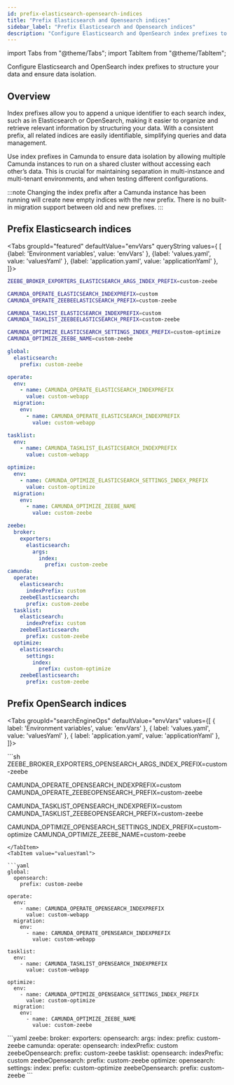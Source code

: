 ```yaml
---
id: prefix-elasticsearch-opensearch-indices
title: "Prefix Elasticsearch and Opensearch indices"
sidebar_label: "Prefix Elasticsearch and Opensearch indices"
description: "Configure Elasticsearch and OpenSearch index prefixes to structure your data and ensure data isolation."
---
```


import Tabs from "@theme/Tabs";
import TabItem from "@theme/TabItem";

Configure Elasticsearch and OpenSearch index prefixes to structure your data and ensure data isolation.

## Overview

Index prefixes allow you to append a unique identifier to each search index, such as in Elasticsearch or OpenSearch, making it easier to organize and retrieve relevant information by structuring your data. With a consistent prefix, all related indices are easily identifiable, simplifying queries and data management.

Use index prefixes in Camunda to ensure data isolation by allowing multiple Camunda instances to run on a shared cluster without accessing each other’s data. This is crucial for maintaining separation in multi-instance and multi-tenant environments, and when testing different configurations.

:::note
Changing the index prefix after a Camunda instance has been running will create new empty indices with the new prefix. There is no built-in migration support between old and new prefixes.
:::

## Prefix Elasticsearch indices

<Tabs groupId="featured" defaultValue="envVars" queryString values={
[
{label: 'Environment variables', value: 'envVars' },
{label: 'values.yaml', value: 'valuesYaml' },
{label: 'application.yaml', value: 'applicationYaml' },
]}>
<TabItem value="envVars">

```sh
ZEEBE_BROKER_EXPORTERS_ELASTICSEARCH_ARGS_INDEX_PREFIX=custom-zeebe

CAMUNDA_OPERATE_ELASTICSEARCH_INDEXPREFIX=custom
CAMUNDA_OPERATE_ZEEBEELASTICSEARCH_PREFIX=custom-zeebe

CAMUNDA_TASKLIST_ELASTICSEARCH_INDEXPREFIX=custom
CAMUNDA_TASKLIST_ZEEBEELASTICSEARCH_PREFIX=custom-zeebe

CAMUNDA_OPTIMIZE_ELASTICSEARCH_SETTINGS_INDEX_PREFIX=custom-optimize
CAMUNDA_OPTIMIZE_ZEEBE_NAME=custom-zeebe
```

</TabItem>
<TabItem value="valuesYaml">

```yaml
global:
  elasticsearch:
    prefix: custom-zeebe

operate:
  env:
    - name: CAMUNDA_OPERATE_ELASTICSEARCH_INDEXPREFIX
      value: custom-webapp
  migration:
    env:
      - name: CAMUNDA_OPERATE_ELASTICSEARCH_INDEXPREFIX
        value: custom-webapp

tasklist:
  env:
    - name: CAMUNDA_TASKLIST_ELASTICSEARCH_INDEXPREFIX
      value: custom-webapp

optimize:
  env:
    - name: CAMUNDA_OPTIMIZE_ELASTICSEARCH_SETTINGS_INDEX_PREFIX
      value: custom-optimize
  migration:
    env:
      - name: CAMUNDA_OPTIMIZE_ZEEBE_NAME
        value: custom-zeebe
```

</TabItem>
<TabItem value="applicationYaml">

```yaml
zeebe:
  broker:
    exporters:
      elasticsearch:
        args:
          index:
            prefix: custom-zeebe
camunda:
  operate:
    elasticsearch:
      indexPrefix: custom
    zeebeElasticsearch:
      prefix: custom-zeebe
  tasklist:
    elasticsearch:
      indexPrefix: custom
    zeebeElasticsearch:
      prefix: custom-zeebe
  optimize:
    elasticsearch:
      settings:
        index:
          prefix: custom-optimize
    zeebeElasticsearch:
      prefix: custom-zeebe
```

</TabItem>

</Tabs>

## Prefix OpenSearch indices

<Tabs groupId="searchEngineOps" defaultValue="envVars" values={[
{ label: 'Environment variables', value: 'envVars' },
{ label: 'values.yaml', value: 'valuesYaml' },
{ label: 'application.yaml', value: 'applicationYaml' },
]}>

<TabItem value="envVars">
```sh
ZEEBE_BROKER_EXPORTERS_OPENSEARCH_ARGS_INDEX_PREFIX=custom-zeebe

CAMUNDA_OPERATE_OPENSEARCH_INDEXPREFIX=custom
CAMUNDA_OPERATE_ZEEBEOPENSEARCH_PREFIX=custom-zeebe

CAMUNDA_TASKLIST_OPENSEARCH_INDEXPREFIX=custom
CAMUNDA_TASKLIST_ZEEBEOPENSEARCH_PREFIX=custom-zeebe

CAMUNDA_OPTIMIZE_OPENSEARCH_SETTINGS_INDEX_PREFIX=custom-optimize
CAMUNDA_OPTIMIZE_ZEEBE_NAME=custom-zeebe

````
</TabItem>
<TabItem value="valuesYaml">

```yaml
global:
  opensearch:
    prefix: custom-zeebe

operate:
  env:
    - name: CAMUNDA_OPERATE_OPENSEARCH_INDEXPREFIX
      value: custom-webapp
  migration:
    env:
      - name: CAMUNDA_OPERATE_OPENSEARCH_INDEXPREFIX
        value: custom-webapp

tasklist:
  env:
    - name: CAMUNDA_TASKLIST_OPENSEARCH_INDEXPREFIX
      value: custom-webapp

optimize:
  env:
    - name: CAMUNDA_OPTIMIZE_OPENSEARCH_SETTINGS_INDEX_PREFIX
      value: custom-optimize
  migration:
    env:
      - name: CAMUNDA_OPTIMIZE_ZEEBE_NAME
        value: custom-zeebe
````

</TabItem>

<TabItem value="applicationYaml">
```yaml
zeebe:
  broker:
    exporters:
      opensearch:
        args:
          index:
            prefix: custom-zeebe
camunda:
  operate:
    opensearch:
      indexPrefix: custom
    zeebeOpensearch:
      prefix: custom-zeebe
  tasklist:
    opensearch:
      indexPrefix: custom
    zeebeOpensearch:
      prefix: custom-zeebe
  optimize:
    opensearch:
      settings:
        index:
          prefix: custom-optimize
    zeebeOpensearch:
      prefix: custom-zeebe
```
</TabItem>

</Tabs>
